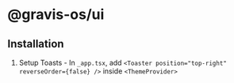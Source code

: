 # @gravis-os/ui

## Installation

1. Setup Toasts - In `_app.tsx`, add `<Toaster position="top-right" reverseOrder={false} />` inside `<ThemeProvider>`
